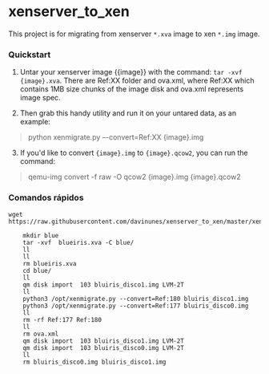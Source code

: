 xenserver_to_xen
================
  This project is for migrating from xenserver `*.xva` image to xen `*.img` image.

### Quickstart
1. Untar your xenserver image {{image}} with the command: `tar -xvf {image}.xva`. There are Ref:XX folder and ova.xml, where Ref:XX which contains 1MB size chunks of the image disk and ova.xml represents image spec.

2. Then grab this handy utility and run it on your untared data, as an example:
>    python xenmigrate.py –-convert=Ref:XX {image}.img

3. If you'd like to convert `{image}.img` to `{image}.qcow2`, you can run the command:
>    qemu-img convert -f raw -O qcow2 {image}.img {image}.qcow2
>

### Comandos rápidos

```
wget https://raw.githubusercontent.com/davinunes/xenserver_to_xen/master/xenmigrate.py

    mkdir blue
    tar -xvf  blueiris.xva -C blue/
    ll
    ll
    rm blueiris.xva
    cd blue/
    ll
    qm disk import  103 bluiris_disco1.img LVM-2T
    ll
    python3 /opt/xenmigrate.py --convert=Ref:180 bluiris_disco1.img
    python3 /opt/xenmigrate.py --convert=Ref:177 bluiris_disco0.img
    ll
    rm -rf Ref:177 Ref:180
    ll
    rm ova.xml
    qm disk import  103 bluiris_disco1.img LVM-2T
    qm disk import  103 bluiris_disco0.img LVM-2T
    ll
    rm bluiris_disco0.img bluiris_disco1.img
```
